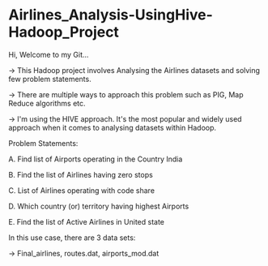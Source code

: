 # Airlines_Analysis-UsingHive-Hadoop_Project
Hi, Welcome to my Git...

-> This Hadoop project involves Analysing the Airlines datasets and solving few problem statements.

-> There are multiple ways to approach this problem such as PIG, Map Reduce algorithms etc.

-> I'm using the HIVE approach. It's the most popular and widely used approach when it comes to analysing datasets within Hadoop.


Problem Statements:

A. Find list of Airports operating in the Country India

B. Find the list of Airlines having zero stops

C. List of Airlines operating with code share

D. Which country (or) territory having highest Airports

E. Find the list of Active Airlines in United state

In this use case, there are 3 data sets:

-> Final_airlines, routes.dat, airports_mod.dat
